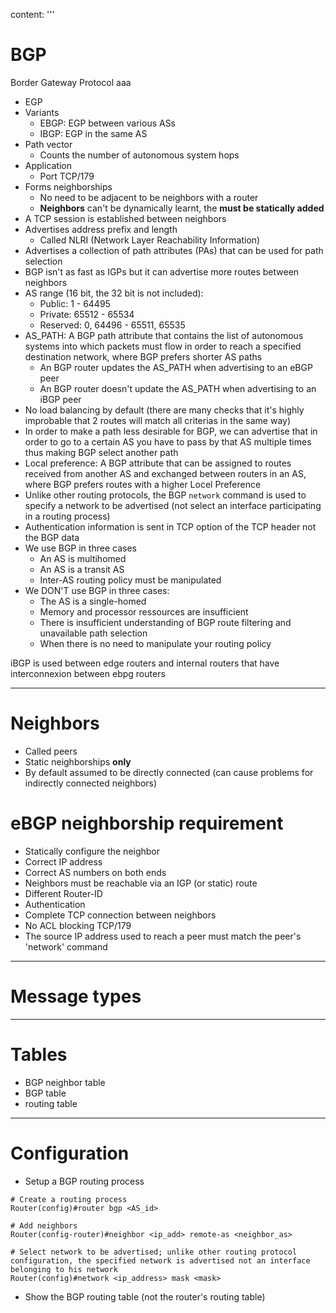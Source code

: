 content: '''
  # BGP
  Border Gateway Protocol
  aaa
  * EGP
  * Variants
    * EBGP: EGP between various ASs
    * IBGP: EGP in the same AS
  * Path vector
    * Counts the number of autonomous system hops 
  * Application
    * Port TCP/179
  * Forms neighborships
    * No need to be adjacent to be neighbors with a router
    * **Neighbors** can't be dynamically learnt, the **must be statically added**
  * A TCP session is established between neighbors
  * Advertises address prefix and length 
    * Called NLRI (Network Layer Reachability Information)
  * Advertises a collection of path attributes (PAs) that can be used for path selection
  * BGP isn't as fast as IGPs but it can advertise more routes between neighbors
  * AS range (16 bit, the 32 bit is not included):
    * Public: 1 - 64495
    * Private: 65512 - 65534
    * Reserved: 0, 64496 - 65511, 65535
  * AS_PATH: A BGP path attribute that contains the list of autonomous systems into which packets must flow in order to reach a specified destination network, where BGP prefers shorter AS paths
    * An BGP router updates the AS_PATH when advertising to an eBGP peer
    * An BGP router doesn't update the AS_PATH when advertising to an iBGP peer
  * No load balancing by default (there are many checks that it's highly improbable that 2 routes will match all criterias in the same way)
  * In order to make a path less desirable for BGP, we can advertise that in order to go to a certain AS  you have to pass by that AS multiple times thus making BGP select another path
  * Local preference: A BGP attribute that can be assigned to routes received from another AS and exchanged between routers in an AS, where BGP prefers routes with a higher Locel Preference 
  * Unlike other routing protocols, the BGP `network` command is used to specify a network to be advertised (not select an interface participating in a routing process)
  * Authentication information is sent in TCP option of the TCP header not the BGP data
  * We use BGP in three cases
    * An AS is multihomed
    * An AS is a transit AS
    * Inter-AS routing policy must be manipulated
  * We DON'T use BGP in three cases:
    * The AS is a single-homed
    * Memory and processor ressources are insufficient
    * There is insufficient understanding of BGP route filtering and unavailable path selection
    * When there is no need to manipulate your routing policy
  
  iBGP is used between edge routers and internal routers that have interconnexion between ebpg routers
  
  ---
  # Neighbors
  
  * Called peers
  * Static neighborships **only**
  * By default assumed to be directly connected (can cause problems for indirectly connected neighbors)
  
  # eBGP neighborship requirement    
  
  * Statically configure the neighbor
  * Correct IP address
  * Correct AS numbers on both ends
  * Neighbors must be reachable via an IGP (or static) route 
  * Different Router-ID
  * Authentication
  * Complete TCP connection between neighbors
  * No ACL blocking TCP/179
  * The source IP address used to reach a peer must match the peer's 'network' command
  
  ---
  
  # Message types
  
  ---
  
  # Tables
  * BGP neighbor table
  * BGP table
  * routing table
  
  ---
  
  # Configuration
  
  * Setup a BGP routing process
  ```
  # Create a routing process
  Router(config)#router bgp <AS_id>
  
  # Add neighbors
  Router(config-router)#neighbor <ip_add> remote-as <neighbor_as>
  
  # Select network to be advertised; unlike other routing protocol configuration, the specified network is advertised not an interface belonging to his network
  Router(config)#network <ip_address> mask <mask>
  ```
  
  * Show the BGP routing table (not the router's routing table)
  ```
